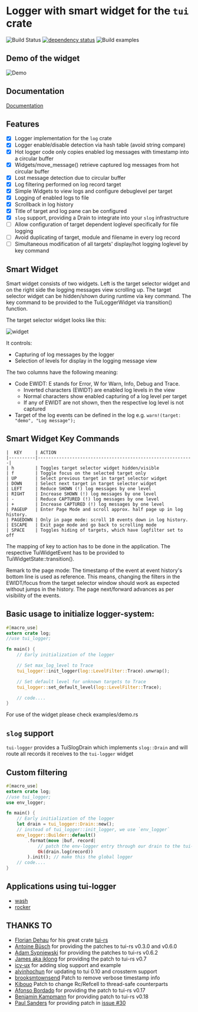  # Logger with smart widget for the `tui` crate

 ![Build Status](https://travis-ci.org/gin66/tui-logger.svg?branch=master)
 [![dependency status](https://deps.rs/repo/github/gin66/tui-logger/status.svg?service=github&nocache=0_6_6)](https://deps.rs/repo/github/gin66/tui-logger)
 ![Build examples](https://github.com/gin66/tui-logger/workflows/Build%20examples/badge.svg?service=github)


 ## Demo of the widget

 ![Demo](https://github.com/gin66/tui-logger/blob/master/doc/demo_v0.6.6.gif?raw=true)

 ## Documentation

 [Documentation](https://docs.rs/tui-logger/latest/tui_logger/)

 ## Features

 - [X] Logger implementation for the `log` crate
 - [X] Logger enable/disable detection via hash table (avoid string compare)
 - [X] Hot logger code only copies enabled log messages with timestamp into a circular buffer
 - [X] Widgets/move_message() retrieve captured log messages from hot circular buffer
 - [X] Lost message detection due to circular buffer
 - [X] Log filtering performed on log record target
 - [X] Simple Widgets to view logs and configure debuglevel per target
 - [X] Logging of enabled logs to file
 - [X] Scrollback in log history
 - [x] Title of target and log pane can be configured
 - [X] `slog` support, providing a Drain to integrate into your `slog` infrastructure
 - [ ] Allow configuration of target dependent loglevel specifically for file logging
 - [ ] Avoid duplicating of target, module and filename in every log record
 - [ ] Simultaneous modification of all targets' display/hot logging loglevel by key command

 ## Smart Widget

 Smart widget consists of two widgets. Left is the target selector widget and
 on the right side the logging messages view scrolling up. The target selector widget
 can be hidden/shown during runtime via key command.
 The key command to be provided to the TuiLoggerWidget via transition() function.

 The target selector widget looks like this:

 ![widget](https://github.com/gin66/tui-logger/blob/master/doc/example.png?raw=true)

 It controls:

 - Capturing of log messages by the logger
 - Selection of levels for display in the logging message view

 The two columns have the following meaning:

 - Code EWIDT: E stands for Error, W for Warn, Info, Debug and Trace.
   + Inverted characters (EWIDT) are enabled log levels in the view
   + Normal characters show enabled capturing of a log level per target
   + If any of EWIDT are not shown, then the respective log level is not captured
 - Target of the log events can be defined in the log e.g. `warn!(target: "demo", "Log message");`

 ## Smart Widget Key Commands
 ```ignore
 |  KEY     | ACTION
 |----------|-----------------------------------------------------------|
 | h        | Toggles target selector widget hidden/visible
 | f        | Toggle focus on the selected target only
 | UP       | Select previous target in target selector widget
 | DOWN     | Select next target in target selector widget
 | LEFT     | Reduce SHOWN (!) log messages by one level
 | RIGHT    | Increase SHOWN (!) log messages by one level
 | -        | Reduce CAPTURED (!) log messages by one level
 | +        | Increase CAPTURED (!) log messages by one level
 | PAGEUP   | Enter Page Mode and scroll approx. half page up in log history.
 | PAGEDOWN | Only in page mode: scroll 10 events down in log history.
 | ESCAPE   | Exit page mode and go back to scrolling mode
 | SPACE    | Toggles hiding of targets, which have logfilter set to off
 ```

 The mapping of key to action has to be done in the application. The respective TuiWidgetEvent
 has to be provided to TuiWidgetState::transition().

 Remark to the page mode: The timestamp of the event at event history's bottom line is used as
 reference. This means, changing the filters in the EWIDT/focus from the target selector window
 should work as expected without jumps in the history. The page next/forward advances as
 per visibility of the events.

 ## Basic usage to initialize logger-system:
 ```rust
 #[macro_use]
 extern crate log;
 //use tui_logger;

 fn main() {
     // Early initialization of the logger

     // Set max_log_level to Trace
     tui_logger::init_logger(log::LevelFilter::Trace).unwrap();

     // Set default level for unknown targets to Trace
     tui_logger::set_default_level(log::LevelFilter::Trace);

     // code....
 }
 ```

 For use of the widget please check examples/demo.rs

 ## `slog` support

 `tui-logger` provides a TuiSlogDrain which implements `slog::Drain` and will route all records
 it receives to the `tui-logger` widget

 ## Custom filtering
 ```rust
 #[macro_use]
 extern crate log;
 //use tui_logger;
 use env_logger;

 fn main() {
     // Early initialization of the logger
     let drain = tui_logger::Drain::new();
     // instead of tui_logger::init_logger, we use `env_logger`
     env_logger::Builder::default()
         .format(move |buf, record|
             // patch the env-logger entry through our drain to the tui-logger
             Ok(drain.log(record))
         ).init(); // make this the global logger
     // code....
 }
 ```

 ## Applications using tui-logger

 * [wash](https://github.com/wasmCloud/wash)
 * [rocker](https://github.com/atlassian/rocker)

 ## THANKS TO

 * [Florian Dehau](https://github.com/fdehau) for his great crate [tui-rs](https://github.com/fdehau/tui-rs)
 * [Antoine Büsch](https://github.com/abusch) for providing the patches to tui-rs v0.3.0 and v0.6.0
 * [Adam Sypniewski](https://github.com/ajsyp) for providing the patches to tui-rs v0.6.2
 * [James aka jklong](https://github.com/jklong) for providing the patch to tui-rs v0.7
 * [icy-ux](https://github.com/icy-ux) for adding slog support and example
 * [alvinhochun](https://github.com/alvinhochun) for updating to tui 0.10 and crossterm support
 * [brooksmtownsend](https://github.com/brooksmtownsend) Patch to remove verbose timestamp info
 * [Kibouo](https://github.com/Kibouo) Patch to change Rc/Refcell to thread-safe counterparts
 * [Afonso Bordado](https://github.com/afonso360) for providing the patch to tui-rs v0.17
 * [Benjamin Kampmann](https://github.com/gnunicorn) for providing patch to tui-rs v0.18
 * [Paul Sanders](https://github.com/pms1969) for providing patch in [issue #30](https://github.com/gin66/tui-logger/issues/30)

